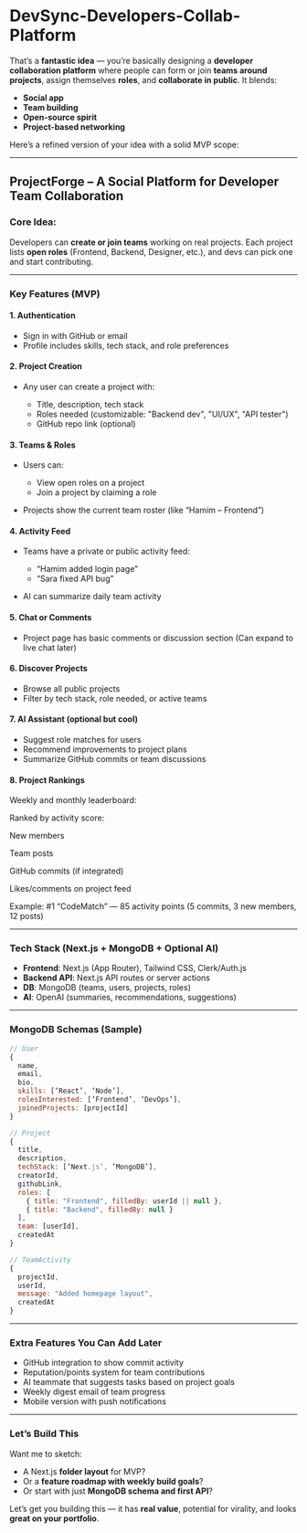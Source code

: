 # DevSync-Developers-Collab-Platform

That’s a **fantastic idea** — you’re basically designing a **developer collaboration platform** where people can form or join **teams around projects**, assign themselves **roles**, and **collaborate in public**. It blends:

* **Social app**
* **Team building**
* **Open-source spirit**
* **Project-based networking**

Here’s a refined version of your idea with a solid MVP scope:

---

## **ProjectForge – A Social Platform for Developer Team Collaboration**

### **Core Idea:**

Developers can **create or join teams** working on real projects. Each project lists **open roles** (Frontend, Backend, Designer, etc.), and devs can pick one and start contributing.

---

### **Key Features (MVP)**

#### 1. **Authentication**

* Sign in with GitHub or email
* Profile includes skills, tech stack, and role preferences

#### 2. **Project Creation**

* Any user can create a project with:

  * Title, description, tech stack
  * Roles needed (customizable: "Backend dev", "UI/UX", "API tester")
  * GitHub repo link (optional)

#### 3. **Teams & Roles**

* Users can:

  * View open roles on a project
  * Join a project by claiming a role
* Projects show the current team roster (like “Hamim – Frontend”)

#### 4. **Activity Feed**

* Teams have a private or public activity feed:

  * “Hamim added login page”
  * “Sara fixed API bug”
* AI can summarize daily team activity

#### 5. **Chat or Comments**

* Project page has basic comments or discussion section
  (Can expand to live chat later)

#### 6. **Discover Projects**

* Browse all public projects
* Filter by tech stack, role needed, or active teams

#### 7. **AI Assistant (optional but cool)**

* Suggest role matches for users
* Recommend improvements to project plans
* Summarize GitHub commits or team discussions

#### 8. Project Rankings
Weekly and monthly leaderboard:

Ranked by activity score:

New members

Team posts

GitHub commits (if integrated)

Likes/comments on project feed

Example:
#1 “CodeMatch” — 85 activity points (5 commits, 3 new members, 12 posts)

---

### **Tech Stack (Next.js + MongoDB + Optional AI)**

* **Frontend**: Next.js (App Router), Tailwind CSS, Clerk/Auth.js
* **Backend API**: Next.js API routes or server actions
* **DB**: MongoDB (teams, users, projects, roles)
* **AI**: OpenAI (summaries, recommendations, suggestions)

---

### **MongoDB Schemas (Sample)**

```js
// User
{
  name,
  email,
  bio,
  skills: [‘React’, ‘Node’],
  rolesInterested: [‘Frontend’, ‘DevOps’],
  joinedProjects: [projectId]
}

// Project
{
  title,
  description,
  techStack: [‘Next.js’, ‘MongoDB’],
  creatorId,
  githubLink,
  roles: [
    { title: "Frontend", filledBy: userId || null },
    { title: "Backend", filledBy: null }
  ],
  team: [userId],
  createdAt
}

// TeamActivity
{
  projectId,
  userId,
  message: "Added homepage layout",
  createdAt
}
```

---

### **Extra Features You Can Add Later**

* GitHub integration to show commit activity
* Reputation/points system for team contributions
* AI teammate that suggests tasks based on project goals
* Weekly digest email of team progress
* Mobile version with push notifications

---

### Let’s Build This

Want me to sketch:

* A Next.js **folder layout** for MVP?
* Or a **feature roadmap with weekly build goals**?
* Or start with just **MongoDB schema and first API**?

Let’s get you building this — it has **real value**, potential for virality, and looks **great on your portfolio**.
